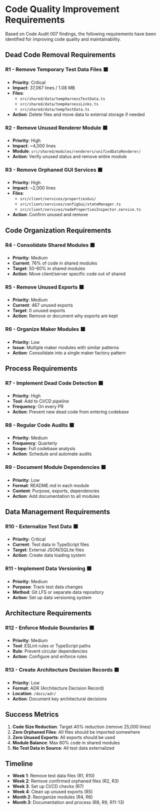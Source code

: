 # Code Quality Improvement Requirements

Based on Code Audit 007 findings, the following requirements have been identified for improving code quality and maintainability.

## Dead Code Removal Requirements

### R1 - Remove Temporary Test Data Files ⬛
- **Priority**: Critical
- **Impact**: 37,067 lines / 1.08 MB
- **Files**:
  - `src/shared/data/tempHarnessTestData.ts`
  - `src/shared/data/tempHarnessLinks.ts`
  - `src/shared/data/tempTestData.ts`
- **Action**: Delete files and move data to external storage if needed

### R2 - Remove Unused Renderer Module ⬛
- **Priority**: High
- **Impact**: ~4,000 lines
- **Module**: `src/shared/modules/renderers/unifiedDataRenderer/`
- **Action**: Verify unused status and remove entire module

### R3 - Remove Orphaned GUI Services ⬛
- **Priority**: High
- **Impact**: ~2,000 lines
- **Files**:
  - `src/client/services/propertiesGui/`
  - `src/client/services/configGui/stateManager.ts`
  - `src/client/services/nodePropertiesInspector.service.ts`
- **Action**: Confirm unused and remove

## Code Organization Requirements

### R4 - Consolidate Shared Modules ⬛
- **Priority**: Medium
- **Current**: 76% of code in shared modules
- **Target**: 50-60% in shared modules
- **Action**: Move client/server specific code out of shared

### R5 - Remove Unused Exports ⬛
- **Priority**: Medium
- **Current**: 467 unused exports
- **Target**: 0 unused exports
- **Action**: Remove or document why exports are kept

### R6 - Organize Maker Modules ⬛
- **Priority**: Low
- **Issue**: Multiple maker modules with similar patterns
- **Action**: Consolidate into a single maker factory pattern

## Process Requirements

### R7 - Implement Dead Code Detection ⬛
- **Priority**: High
- **Tool**: Add to CI/CD pipeline
- **Frequency**: On every PR
- **Action**: Prevent new dead code from entering codebase

### R8 - Regular Code Audits ⬛
- **Priority**: Medium
- **Frequency**: Quarterly
- **Scope**: Full codebase analysis
- **Action**: Schedule and automate audits

### R9 - Document Module Dependencies ⬛
- **Priority**: Low
- **Format**: README.md in each module
- **Content**: Purpose, exports, dependencies
- **Action**: Add documentation to all modules

## Data Management Requirements

### R10 - Externalize Test Data ⬛
- **Priority**: Critical
- **Current**: Test data in TypeScript files
- **Target**: External JSON/SQLite files
- **Action**: Create data loading system

### R11 - Implement Data Versioning ⬛
- **Priority**: Medium
- **Purpose**: Track test data changes
- **Method**: Git LFS or separate data repository
- **Action**: Set up data versioning system

## Architecture Requirements

### R12 - Enforce Module Boundaries ⬛
- **Priority**: Medium
- **Tool**: ESLint rules or TypeScript paths
- **Rule**: Prevent circular dependencies
- **Action**: Configure and enforce rules

### R13 - Create Architecture Decision Records ⬛
- **Priority**: Low
- **Format**: ADR (Architecture Decision Record)
- **Location**: `/docs/adr/`
- **Action**: Document key architectural decisions

## Success Metrics

1. **Code Size Reduction**: Target 40% reduction (remove 25,000 lines)
2. **Zero Orphaned Files**: All files should be imported somewhere
3. **Zero Unused Exports**: All exports should be used
4. **Module Balance**: Max 60% code in shared modules
5. **No Test Data in Source**: All test data externalized

## Timeline

- **Week 1**: Remove test data files (R1, R10)
- **Week 2**: Remove confirmed orphaned files (R2, R3)
- **Week 3**: Set up CI/CD checks (R7)
- **Week 4**: Clean up unused exports (R5)
- **Month 2**: Reorganize modules (R4, R6)
- **Month 3**: Documentation and process (R8, R9, R11-13)